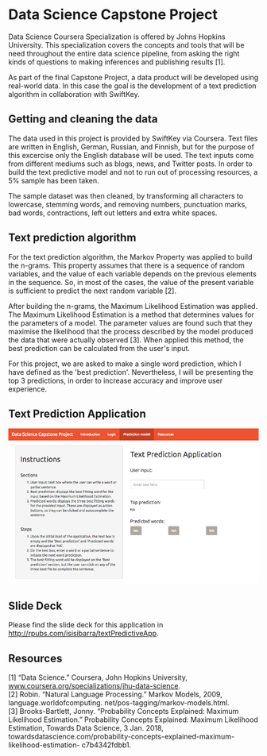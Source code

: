 # Data Science Capstone Project

Data Science Coursera Specialization is offered by Johns Hopkins University. This specialization covers the concepts and tools that will be need throughout the entire data science pipeline, from asking the right kinds of questions to making inferences and publishing results [1].

As part of the final Capstone Project, a data product will be developed using real-world data. In this case the goal is the development of a text prediction algorithm in collaboration with SwiftKey.

## Getting and cleaning the data
The data used in this project is provided by SwiftKey via Coursera. Text files are written in English, German, Russian, and Finnish, but for the purpose of this excercise only the English database will be used. The text inputs come from different mediums such as blogs, news, and Twitter posts. In order to build the text predictive model and not to run out of processing resources, a 5% sample has been taken.

The sample dataset was then cleaned, by transforming all characters to lowercase, stemming words, and removing numbers, punctuation marks, bad words, contractions, left out letters and extra white spaces.


## Text prediction algorithm
For the text prediction algorithm, the Markov Property was applied to build the n-grams. This property assumes that there is a sequence of random variables, and the value of each variable depends on the previous elements in the sequence. So, in most of the cases, the value of the present variable is sufficient to predict the next random variable [2].

After building the n-grams, the Maximum Likelihood Estimation was applied. The Maximum Likelihood Estimation is a method that determines values for the parameters of a model. The parameter values are found such that they maximise the likelihood that the process described by the model produced the data that were actually observed [3]. When applied this method, the best prediction can be calculated from the user's input.

For this project, we are asked to make a single word prediction, which I have defined as the 'best prediction'. Nevertheless, I will be presenting the top 3 predictions, in order to increase accuracy and improve user experience.


## Text Prediction Application
![Screenshot](TextPredictiveAlgorithm.png)

## Slide Deck
Please find the slide deck for this application in http://rpubs.com/isisibarra/textPredictiveApp. 


## Resources
[1] “Data Science.” Coursera, John Hopkins University, www.coursera.org/specializations/jhu-data-science.  
[2] Robin. “Natural Language Processing.” Markov Models, 2009, language.worldofcomputing. net/pos-tagging/markov-models.html.  
[3] Brooks-Bartlett, Jonny. “Probability Concepts Explained: Maximum Likelihood Estimation.” Probability Concepts Explained: Maximum Likelihood Estimation, Towards Data Science, 3 Jan. 2018, towardsdatascience.com/probability-concepts-explained-maximum-likelihood-estimation- c7b4342fdbb1.
